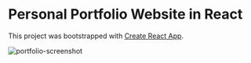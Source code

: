 # Personal Portfolio Website in React

This project was bootstrapped with [Create React App](https://github.com/facebook/create-react-app).

![portfolio-screenshot](https://user-images.githubusercontent.com/70816995/221355478-75e07d45-7dcd-4029-94ea-b38bb347919b.png)

